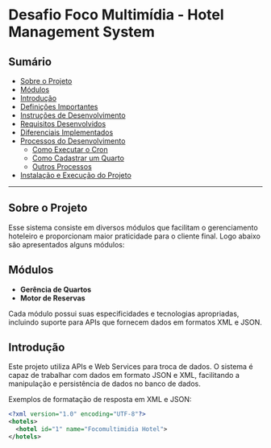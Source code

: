 # Desafio Foco Multimídia - Hotel Management System

## Sumário
- [Sobre o Projeto](#sobre-o-projeto)
- [Módulos](#módulos)
- [Introdução](#introdução)
- [Definições Importantes](#definições-importantes)
- [Instruções de Desenvolvimento](#instruções-de-desenvolvimento)
- [Requisitos Desenvolvidos](#requisitos-desenvolvidos)
- [Diferenciais Implementados](#diferenciais-implementados)
- [Processos do Desenvolvimento](#processos-do-desenvolvimento)
  - [Como Executar o Cron](#como-executar-o-cron)
  - [Como Cadastrar um Quarto](#como-cadastrar-um-quarto)
  - [Outros Processos](#outros-processos)
- [Instalação e Execução do Projeto](#instalação-e-execução-do-projeto)

---

## Sobre o Projeto

Esse sistema consiste em diversos módulos que facilitam o gerenciamento hoteleiro e proporcionam maior praticidade para o cliente final. Logo abaixo são apresentados alguns módulos:

## Módulos

- **Gerência de Quartos**
- **Motor de Reservas**

Cada módulo possui suas especificidades e tecnologias apropriadas, incluindo suporte para APIs que fornecem dados em formatos XML e JSON.

## Introdução

Este projeto utiliza APIs e Web Services para troca de dados. O sistema é capaz de trabalhar com dados em formato JSON e XML, facilitando a manipulação e persistência de dados no banco de dados.

Exemplos de formatação de resposta em XML e JSON:
```xml
<?xml version="1.0" encoding="UTF-8"?>
<hotels>
  <hotel id="1" name="Focomultimidia Hotel">
</hotels>
